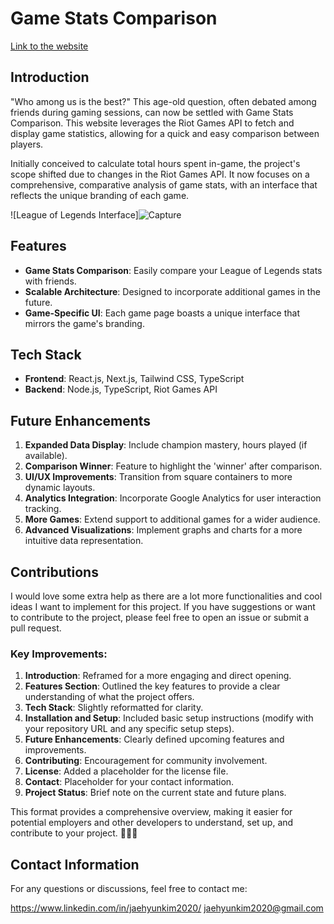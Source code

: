 
# Game Stats Comparison

[Link to the website](https://compare-game-stats.vercel.app/)

## Introduction

"Who among us is the best?" This age-old question, often debated among friends during gaming sessions, can now be settled with Game Stats Comparison. This website leverages the Riot Games API to fetch and display game statistics, allowing for a quick and easy comparison between players.

Initially conceived to calculate total hours spent in-game, the project's scope shifted due to changes in the Riot Games API. It now focuses on a comprehensive, comparative analysis of game stats, with an interface that reflects the unique branding of each game.

![League of Legends Interface]![Capture](https://github.com/jaehyunkim2020/league-stats/assets/77366570/b545d53f-86db-4d3d-94c4-50f54da89793)


## Features

- **Game Stats Comparison**: Easily compare your League of Legends stats with friends.
- **Scalable Architecture**: Designed to incorporate additional games in the future.
- **Game-Specific UI**: Each game page boasts a unique interface that mirrors the game's branding.

## Tech Stack

- **Frontend**: React.js, Next.js, Tailwind CSS, TypeScript
- **Backend**: Node.js, TypeScript, Riot Games API

## Future Enhancements

1. **Expanded Data Display**: Include champion mastery, hours played (if available).
2. **Comparison Winner**: Feature to highlight the 'winner' after comparison.
3. **UI/UX Improvements**: Transition from square containers to more dynamic layouts.
4. **Analytics Integration**: Incorporate Google Analytics for user interaction tracking.
5. **More Games**: Extend support to additional games for a wider audience.
6. **Advanced Visualizations**: Implement graphs and charts for a more intuitive data representation.

## Contributions

I would love some extra help as there are a lot more functionalities and cool ideas I want to implement for this project. If you have suggestions or want to contribute to the project, please feel free to open an issue or submit a pull request.


### Key Improvements:
1. **Introduction**: Reframed for a more engaging and direct opening.
2. **Features Section**: Outlined the key features to provide a clear understanding of what the project offers.
3. **Tech Stack**: Slightly reformatted for clarity.
4. **Installation and Setup**: Included basic setup instructions (modify with your repository URL and any specific setup steps).
5. **Future Enhancements**: Clearly defined upcoming features and improvements.
6. **Contributing**: Encouragement for community involvement.
7. **License**: Added a placeholder for the license file.
8. **Contact**: Placeholder for your contact information.
9. **Project Status**: Brief note on the current state and future plans.

This format provides a comprehensive overview, making it easier for potential employers and other developers to understand, set up, and contribute to your project. 🌟💼📝

## Contact Information

For any questions or discussions, feel free to contact me:

https://www.linkedin.com/in/jaehyunkim2020/
jaehyunkim2020@gmail.com
